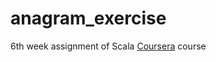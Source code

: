 # anagram_exercise

6th week assignment of Scala [Coursera](https://www.coursera.org/learn/progfun1/) course

